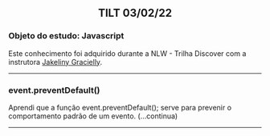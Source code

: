 <h2 style="text-align: center; font-weight: bold;">TILT 03/02/22</h2>

### Objeto do estudo: Javascript

Este conhecimento foi adquirido durante a NLW - Trilha Discover com a instrutora [Jakeliny Gracielly](https://github.com/jakeliny). 

---

### event.preventDefault()

   Aprendi que a função event.preventDefault(); serve para prevenir o comportamento padrão de um evento. (...continua)
   
---
